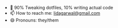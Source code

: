 - 🔭 90% Tweaking dotfiles, 10% writing actual code
- 📫 How to reach me: lidagarwal@gmail.com
- 😄 Pronouns: they/them

